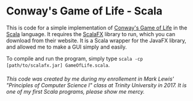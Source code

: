 # Conway's Game of Life - Scala
This is code for a simple implementation of [Conway's Game of Life][conway wiki] in the [Scala][scala webpage] language.
It requires the [ScalaFX][scalafx webpage] library to run, which you can download from their website. It is a Scala wrapper for the JavaFX library, and allowed me to make a GUI simply and easily.

To compile and run the program, simply type `scala -cp [path/to/scalafx.jar] GameOfLife.scala`.

###### This code was created by me during my enrollement in Mark Lewis' "Principles of Computer Science I" class at Trinity University in 2017. It is one of my first Scala programs, please show me mercy.

[conway wiki]: https://en.wikipedia.org/wiki/Conway's_Game_of_Life
[scala webpage]: https://www.scala-lang.org
[scalafx webpage]: http://www.scalafx.org
